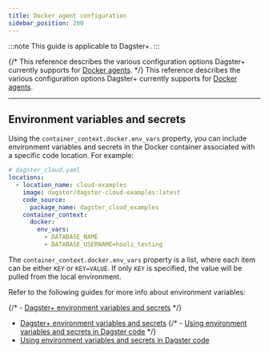 ```yaml
---
title: Docker agent configuration
sidebar_position: 200
---
```


:::note
This guide is applicable to Dagster+.
:::

{/* This reference describes the various configuration options Dagster+ currently supports for [Docker agents](/dagster-plus/deployment/agents/docker/configuring-running-docker-agent). */}
This reference describes the various configuration options Dagster+ currently supports for [Docker agents](/todo).

---

## Environment variables and secrets

Using the `container_context.docker.env_vars` property, you can include environment variables and secrets in the Docker container associated with a specific code location. For example:

```yaml
# dagster_cloud.yaml
locations:
  - location_name: cloud-examples
    image: dagster/dagster-cloud-examples:latest
    code_source:
      package_name: dagster_cloud_examples
    container_context:
      docker:
        env_vars:
          - DATABASE_NAME
          - DATABASE_USERNAME=hooli_testing
```

The `container_context.docker.env_vars` property is a list, where each item can be either `KEY` or `KEY=VALUE`. If only `KEY` is specified, the value will be pulled from the local environment.

Refer to the following guides for more info about environment variables:

{/* - [Dagster+ environment variables and secrets](/dagster-plus/managing-deployments/environment-variables-and-secrets) */}
- [Dagster+ environment variables and secrets](/todo)
{/* - [Using environment variables and secrets in Dagster code](/guides/dagster/using-environment-variables-and-secrets) */}
- [Using environment variables and secrets in Dagster code](/todo)


